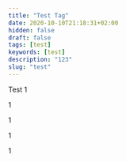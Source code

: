 ```yaml
---
title: "Test Tag"
date: 2020-10-10T21:18:31+02:00
hidden: false
draft: false
tags: [test]
keywords: [test]
description: "123"
slug: "test"
---
```


Test 1

1

1

1

1

